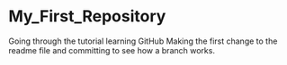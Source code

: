 # My_First_Repository
Going through the tutorial learning GitHub
Making the first change to the readme file and committing to see how a branch works.
